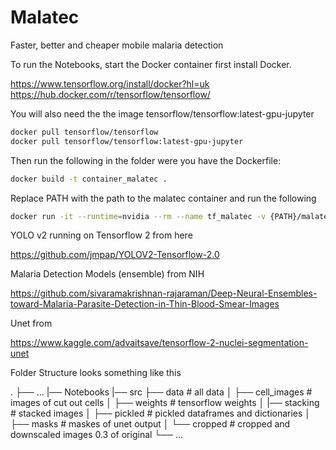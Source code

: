 # Malatec
Faster, better and cheaper mobile malaria detection

To run the Notebooks, start the Docker container first install Docker. 

https://www.tensorflow.org/install/docker?hl=uk \
https://hub.docker.com/r/tensorflow/tensorflow/

You will also need the the image tensorflow/tensorflow:latest-gpu-jupyter

```bash
docker pull tensorflow/tensorflow
docker pull tensorflow/tensorflow:latest-gpu-jupyter
```

Then run the following in the folder were you have the Dockerfile:

```bash
docker build -t container_malatec .
```
Replace PATH with the path to the malatec container and run the following
```bash
docker run -it --runtime=nvidia --rm --name tf_malatec -v {PATH}/malatec:/tf -p 8888:8888/tcp -p 6006:6006/tcp container_malatec:latest
```
YOLO v2 running on Tensorflow 2 from here

https://github.com/jmpap/YOLOV2-Tensorflow-2.0

Malaria Detection Models (ensemble) from NIH

https://github.com/sivaramakrishnan-rajaraman/Deep-Neural-Ensembles-toward-Malaria-Parasite-Detection-in-Thin-Blood-Smear-Images

Unet from

https://www.kaggle.com/advaitsave/tensorflow-2-nuclei-segmentation-unet

Folder Structure looks something like this

.
├── ...
|── Notebooks
|── src
├── data                    # all data
│   ├── cell_images         # images of cut out cells
│   ├── weights             # tensorflow weights
│   |── stacking            # stacked images
│   ├── pickled             # pickled dataframes and dictionaries
│   ├── masks               # maskes of unet output
│   └── cropped             # cropped and downscaled images 0.3 of original
└── ...










